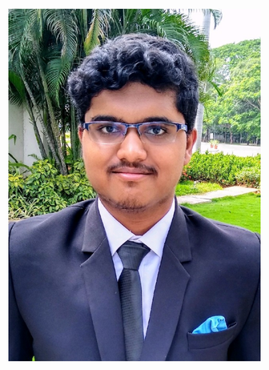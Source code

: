 [![Header](https://raw.githubusercontent.com/KunalK27/KunalK27/KunalK27/readme_header.png "Header")](https://www.linkedin.com/in/kunalkulkarni27)
